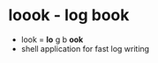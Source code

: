 loook - log book
================
* look = __lo__ g b __ook__
* shell application for fast log writing